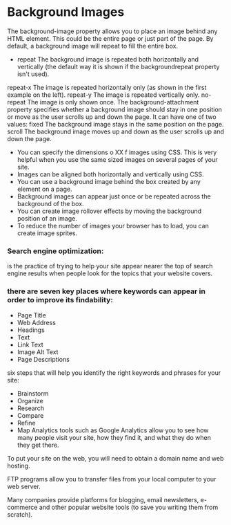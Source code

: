 # Background Images
The background-image
property allows you to place
an image behind any HTML
element. This could be the entire
page or just part of the page. By
default, a background image will
repeat to fill the entire box.

- repeat
The background image is
repeated both horizontally and
vertically (the default way it
is shown if the backgroundrepeat
property isn't used).

repeat-x
The image is repeated
horizontally only (as shown in
the first example on the left).
repeat-y
The image is repeated vertically
only.
no-repeat
The image is only shown once.
The background-attachment
property specifies whether a
background image should stay in
one position or move as the user
scrolls up and down the page. It
can have one of two values:
fixed
The background image stays in
the same position on the page.
scroll
The background image moves
up and down as the user scrolls
up and down the page.

- You can specify the dimensions o XX f images using CSS.
This is very helpful when you use the same sized
images on several pages of your site.
- Images can be aligned both horizontally and vertically
using CSS.
- You can use a background image behind the box
created by any element on a page.
- Background images can appear just once or be
repeated across the background of the box.
- You can create image rollover effects by moving the
background position of an image.
- To reduce the number of images your browser has to
load, you can create image sprites.

### Search engine optimization:
is the practice of trying to help your site appear nearer the top of search engine results when people look for the topics that your website covers.

### there are seven key places where keywords can appear in order to improve its findability:
- Page Title
- Web Address
- Headings
- Text
- Link Text
- Image Alt Text
- Page Descriptions


six steps that will help you identify the right keywords and phrases for your site:
- Brainstorm
- Organize
- Research
- Compare
- Refine
- Map
Analytics tools such as Google Analytics allow you to see how many people visit your site, how they find it, and what they do when they get there.

To put your site on the web, you will need to obtain a domain name and web hosting.

FTP programs allow you to transfer files from your local computer to your web server.

Many companies provide platforms for blogging, email newsletters, e-commerce and other popular website tools (to save you writing them from scratch).